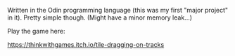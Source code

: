 Written in the Odin programming language (this was my first "major project" in it). Pretty simple though. (Might have a minor memory leak...)

Play the game here: 

https://thinkwithgames.itch.io/tile-dragging-on-tracks